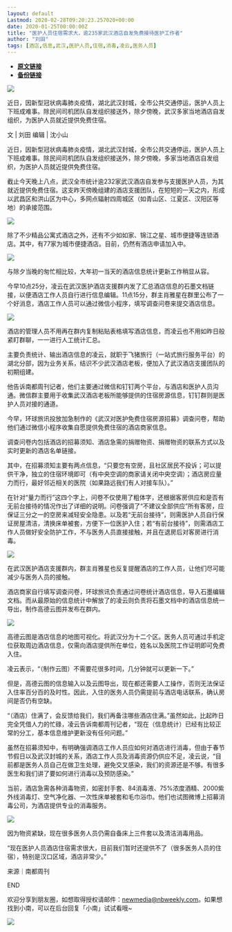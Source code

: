```yaml
---
layout: default
Lastmod: 2020-02-28T09:20:23.257020+00:00
date: 2020-01-25T00:00:00Z
title: "医护人员住宿需求大，逾235家武汉酒店自发免费接待医护工作者"
author: "刘田"
tags: [酒店,信息,武汉,医护人员,住宿,消毒,凌云,医务人员]
---
```


* [**原文链接**](http://mp.weixin.qq.com/s?__biz=MjE2MDI0OTk2MQ==&mid=2650877877&idx=1&sn=96f57bd1d50b6aa2c95f8913497cd076&chksm=b308b4b3847f3da5d13dcb3db874a58802d9673f7caebc4ddc249309e5a0eb71163d2568f159#rd)
* [**备份链接**](https://archive.vn/0BTtk)


![](/images/post/63193a5c8122b07d3477240258b57cca.jpg)

近日，因新型冠状病毒肺炎疫情，湖北武汉封城，全市公共交通停运，医护人员上下班成难事。除民间司机团队自发组织接送外，除夕傍晚，武汉多家当地酒店自发组织，为医护人员就近提供免费住宿。  

文 | 刘田 编辑 | 沈小山  

近日，因新型冠状病毒肺炎疫情，湖北武汉封城，全市公共交通停运，医护人员上下班成难事。除民间司机团队自发组织接送外，除夕傍晚，多家当地酒店自发组织，为医护人员就近提供免费住宿。

截止今天晚上八点，武汉全市统计逾232家武汉酒店自发参与支援医护人员，为其就近提供免费住宿。这支昨天傍晚组建的酒店支援团队，在短短的一天之内，形成以武昌区和洪山区为中心，多网点辐射四周城区（如青山区、江夏区、汉阳区等地）的承接范围。

![](/images/post/dd2b73f8b3344a54219471db0d301eaf.jpg)

除了不少精品公寓式酒店之外，还有不少如如家、锦江之星、城市便捷等连锁酒店。其中，有77家为城市便捷酒店。目前，仍然有酒店申请加入中。

![](/images/post/ab787639447124c55132e0872d6bd03a.jpg)

与除夕当晚的匆忙相比较，大年初一当天的酒店信息统计更新工作稍显从容。

今早10点25分，凌云在武汉医护酒店支援群内发了汇总酒店信息的石墨文档链接，以便酒店工作人员自行进行信息编辑。11点15分，群主肖雅星在群里公布了一个好消息，酒店工作人员可以通过微信小程序，填写调查问卷来提交酒店信息。

![](/images/post/8212b180b1b36562e238bc0b8e631874.jpg)

酒店的管理人员不用再在群内复制粘贴表格填写酒店信息，而凌云也不用如昨日般紧盯群聊，一一进行人工统计汇总。

主要负责统计、输出酒店信息的凌云，就职于飞猪旅行（一站式旅行服务平台）的湖北分部，因为业务关系，结识不少武汉酒店老板，便加入了武汉酒店支援团队的初期组建。

他告诉南都周刊记者，他们主要通过微信和钉钉两个平台，与酒店和医护人员沟通。微信群主要用于收集武汉酒店老板所能够提供的住宿房源信息，钉钉群则是医护人员对接的通道。

今早，环球旅讯投放加急制作的《武汉对医护免费住宿房源招募》调查问卷，帮助他们通过微信小程序收集自愿提供免费住宿的酒店商家信息。

调查问卷内包括酒店的招募须知、酒店急需的捐赠物资、捐赠物资的联系方式以及实时更新的酒店名单链接。

其中，在招募须知主要有两点信息，“只要您有空房，且社区居民不投诉；可以提供干净，独立的住宿环境即可（有中央空调的商家请关闭中央空调）；酒店房应量力而行，最好邻近相关的医院（如果路远我们有人对接车队）。”

在针对“量力而行”这四个字上，问卷不仅使用了粗体字，还根据客房供应和是否有无前台接待的情况作出了详细的说明。问卷强调了“不建议全部供应”所有客房，应保证三分之一的空房来减轻安全隐患。以及若“无前台接待”，则需医护人员自行保证房屋清洁，清换床单被套，方便下一位医护入住；若“有前台接待”，则需酒店工作人员做好安全防护工作，不与医务人员直接接触，并且在退房后对客房进行消毒。

![](/images/post/b12dafe7d3537fa432bfc932a087cfa3.jpg)

在武汉医护酒店支援群内，群主肖雅星也反复提醒酒店的工作人员，让他们尽可能减少与医务人员的接触。

酒店商家自行填写调查问卷，环球旅讯负责通过问卷统计酒店信息，导入石墨编辑文档。而从最原始的信息统计中解放了的凌云则负责将石墨文档中的酒店信息统一导出，制作高德云图并发布在群内。

![](/images/post/2b383dc1bfc672364a64583b4d52cd5f.jpg)

高德云图是酒店信息的地图可视化。将武汉分为十二个区。医务人员可通过手机定位获取周边酒店信息，仅需向酒店提供所在单位，姓名以及医院工作证明即可免费入住。

凌云表示，“（制作云图）不需要花很多时间，几分钟就可以更新一下。”

但是，高德云图的信息输入以及云图导出，现在都还需要人工操作，否则无法保证入住率百分百的及时性。因此，入住的医务人员仍需提前与酒店电话联系，确认房间是否仍有空缺。

“（酒店）住满了，会反馈给我们，我们再备注哪些酒店住满。”虽然如此，比起昨日完全凭借人力的忙碌，凌云告诉南都周刊记者，“现在（信息统计）已经有比较正常的分工，基本信息维护更新没有任何问题。”

虽然在招募须知中，有明确强调酒店工作人员应如何对酒店进行消毒，但由于春节节假日以及武汉封城的关系，酒店工作人员及消毒资源仍供应不足，凌云说，“目前都是医务人员自己在做卫生处理，避免交叉感染，我们的资源还是不够。有很多医生和我们讲了要如何进行消毒以及预防感染。”

当前，酒店急需各种消毒物资，如密封手套、84消毒液、75%浓度酒精、2000紫外线消毒灯、空气净化器、一次性床单被套和毛巾浴巾。他们也试图微博上招募消毒公司，为酒店提供专业的消毒服务。

![](/images/post/9e480e3137f0b38df296594d616d7782.jpg)

因为物资紧缺，现在很多医务人员仍需自备床上三件套以及清洁消毒用品。

“现在医护人员酒店住宿需求很大，目前我们暂时还提供不了（很多医务人员的住宿），特别是汉口区域，酒店非常少。”

来源｜南都周刊

END

欢迎分享到朋友圈，如想取得授权请邮件：newmedia@nbweekly.com。如果想找到小南，可以在后台回复「小南」试试看哦~    

![](/images/post/65c07f0674b4f35e19bd2841f57a06f9.jpg)

